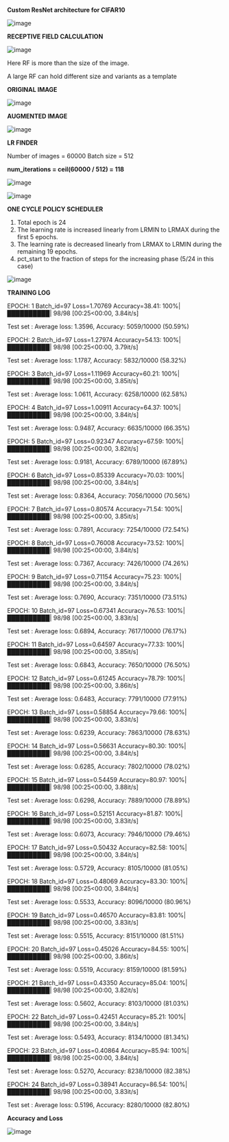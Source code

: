 **Custom ResNet architecture for CIFAR10**

![image](https://user-images.githubusercontent.com/52197131/219818005-1473231b-0651-4f33-bf78-59a13e0b985f.png)


**RECEPTIVE FIELD CALCULATION**


![image](https://user-images.githubusercontent.com/52197131/219817397-d423cf01-8505-4f29-b56f-a22994d312b3.png)

Here RF is more than the size of the image.

A large RF can hold different size and variants as a template


**ORIGINAL IMAGE**

![image](https://user-images.githubusercontent.com/52197131/219788572-1ff666dd-f3f5-4dca-b3f2-c35bf9c6f0ca.png)


**AUGMENTED IMAGE**

![image](https://user-images.githubusercontent.com/52197131/219641403-47e9f844-78e0-4b36-acc4-bdeb9b0c4501.png)




**LR FINDER**


Number of images = 60000
Batch size = 512

**num_iterations = ceil(60000 / 512) = 118**

![image](https://user-images.githubusercontent.com/52197131/219814572-c57b3dc1-e934-44fe-8b39-efa82828cba7.png)


![image](https://user-images.githubusercontent.com/52197131/219640252-9b7beb33-fa6c-4463-8f6f-0d09b7a6c3a3.png)




**ONE CYCLE POLICY SCHEDULER**
  
  1. Total epoch is 24
  2. The learning rate is increased linearly from LRMIN to LRMAX during the first 5 epochs.
  3. The learning rate is decreased linearly from LRMAX to LRMIN during the remaining 19 epochs.
  4. pct_start to the fraction of steps for the increasing phase (5/24 in this case)

![image](https://user-images.githubusercontent.com/52197131/221265541-3a28991d-1602-4900-b4b3-c108a74bc593.png)




**TRAINING LOG**

EPOCH: 1
Batch_id=97 Loss=1.70769 Accuracy=38.41: 100%|██████████| 98/98 [00:25<00:00,  3.84it/s]

 Test set : Average loss: 1.3596, Accuracy: 5059/10000 (50.59%)

EPOCH: 2
Batch_id=97 Loss=1.27974 Accuracy=54.13: 100%|██████████| 98/98 [00:25<00:00,  3.79it/s]

 Test set : Average loss: 1.1787, Accuracy: 5832/10000 (58.32%)

EPOCH: 3
Batch_id=97 Loss=1.11969 Accuracy=60.21: 100%|██████████| 98/98 [00:25<00:00,  3.85it/s]

 Test set : Average loss: 1.0611, Accuracy: 6258/10000 (62.58%)

EPOCH: 4
Batch_id=97 Loss=1.00911 Accuracy=64.37: 100%|██████████| 98/98 [00:25<00:00,  3.84it/s]

 Test set : Average loss: 0.9487, Accuracy: 6635/10000 (66.35%)

EPOCH: 5
Batch_id=97 Loss=0.92347 Accuracy=67.59: 100%|██████████| 98/98 [00:25<00:00,  3.82it/s]

 Test set : Average loss: 0.9181, Accuracy: 6789/10000 (67.89%)

EPOCH: 6
Batch_id=97 Loss=0.85339 Accuracy=70.03: 100%|██████████| 98/98 [00:25<00:00,  3.84it/s]

 Test set : Average loss: 0.8364, Accuracy: 7056/10000 (70.56%)

EPOCH: 7
Batch_id=97 Loss=0.80574 Accuracy=71.54: 100%|██████████| 98/98 [00:25<00:00,  3.85it/s]

 Test set : Average loss: 0.7891, Accuracy: 7254/10000 (72.54%)

EPOCH: 8
Batch_id=97 Loss=0.76008 Accuracy=73.52: 100%|██████████| 98/98 [00:25<00:00,  3.84it/s]

 Test set : Average loss: 0.7367, Accuracy: 7426/10000 (74.26%)

EPOCH: 9
Batch_id=97 Loss=0.71154 Accuracy=75.23: 100%|██████████| 98/98 [00:25<00:00,  3.84it/s]

 Test set : Average loss: 0.7690, Accuracy: 7351/10000 (73.51%)

EPOCH: 10
Batch_id=97 Loss=0.67341 Accuracy=76.53: 100%|██████████| 98/98 [00:25<00:00,  3.83it/s]

 Test set : Average loss: 0.6894, Accuracy: 7617/10000 (76.17%)

EPOCH: 11
Batch_id=97 Loss=0.64597 Accuracy=77.33: 100%|██████████| 98/98 [00:25<00:00,  3.85it/s]

 Test set : Average loss: 0.6843, Accuracy: 7650/10000 (76.50%)

EPOCH: 12
Batch_id=97 Loss=0.61245 Accuracy=78.79: 100%|██████████| 98/98 [00:25<00:00,  3.86it/s]

 Test set : Average loss: 0.6483, Accuracy: 7791/10000 (77.91%)

EPOCH: 13
Batch_id=97 Loss=0.58854 Accuracy=79.66: 100%|██████████| 98/98 [00:25<00:00,  3.83it/s]

 Test set : Average loss: 0.6239, Accuracy: 7863/10000 (78.63%)

EPOCH: 14
Batch_id=97 Loss=0.56631 Accuracy=80.30: 100%|██████████| 98/98 [00:25<00:00,  3.84it/s]

 Test set : Average loss: 0.6285, Accuracy: 7802/10000 (78.02%)

EPOCH: 15
Batch_id=97 Loss=0.54459 Accuracy=80.97: 100%|██████████| 98/98 [00:25<00:00,  3.88it/s]

 Test set : Average loss: 0.6298, Accuracy: 7889/10000 (78.89%)

EPOCH: 16
Batch_id=97 Loss=0.52151 Accuracy=81.87: 100%|██████████| 98/98 [00:25<00:00,  3.83it/s]

 Test set : Average loss: 0.6073, Accuracy: 7946/10000 (79.46%)

EPOCH: 17
Batch_id=97 Loss=0.50432 Accuracy=82.58: 100%|██████████| 98/98 [00:25<00:00,  3.84it/s]

 Test set : Average loss: 0.5729, Accuracy: 8105/10000 (81.05%)

EPOCH: 18
Batch_id=97 Loss=0.48069 Accuracy=83.30: 100%|██████████| 98/98 [00:25<00:00,  3.84it/s]

 Test set : Average loss: 0.5533, Accuracy: 8096/10000 (80.96%)

EPOCH: 19
Batch_id=97 Loss=0.46570 Accuracy=83.81: 100%|██████████| 98/98 [00:25<00:00,  3.83it/s]

 Test set : Average loss: 0.5515, Accuracy: 8151/10000 (81.51%)

EPOCH: 20
Batch_id=97 Loss=0.45026 Accuracy=84.55: 100%|██████████| 98/98 [00:25<00:00,  3.86it/s]

 Test set : Average loss: 0.5519, Accuracy: 8159/10000 (81.59%)

EPOCH: 21
Batch_id=97 Loss=0.43350 Accuracy=85.04: 100%|██████████| 98/98 [00:25<00:00,  3.82it/s]

 Test set : Average loss: 0.5602, Accuracy: 8103/10000 (81.03%)

EPOCH: 22
Batch_id=97 Loss=0.42451 Accuracy=85.21: 100%|██████████| 98/98 [00:25<00:00,  3.84it/s]

 Test set : Average loss: 0.5493, Accuracy: 8134/10000 (81.34%)

EPOCH: 23
Batch_id=97 Loss=0.40864 Accuracy=85.94: 100%|██████████| 98/98 [00:25<00:00,  3.84it/s]

 Test set : Average loss: 0.5270, Accuracy: 8238/10000 (82.38%)

EPOCH: 24
Batch_id=97 Loss=0.38941 Accuracy=86.54: 100%|██████████| 98/98 [00:25<00:00,  3.83it/s]

 Test set : Average loss: 0.5196, Accuracy: 8280/10000 (82.80%)
 
 
 **Accuracy and Loss**
 
 ![image](https://user-images.githubusercontent.com/52197131/219813542-83bdc314-1792-4a82-b12f-c1c20aee8f1e.png)



